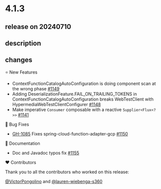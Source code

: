 # 4.1.3

## release on 20240710

## description

## changes

⭐ New Features

* ContextFunctionCatalogAutoConfiguration is doing component scan at the wrong phase <a href="https://github.com/spring-cloud/spring-cloud-function/issues/1149" data-hovercard-type="issue" data-hovercard-url="/spring-cloud/spring-cloud-function/issues/1149/hovercard">#1149</a>
* Adding DeserializationFeature.FAIL_ON_TRAILING_TOKENS in ContextFunctionCatalogAutoConfiguration breaks WebTestClient with HypermediaWebTestClientConfigurer <a href="https://github.com/spring-cloud/spring-cloud-function/issues/1148" data-hovercard-type="issue" data-hovercard-url="/spring-cloud/spring-cloud-function/issues/1148/hovercard">#1148</a>
* Make imperative <code>Consumer</code> composable with a reactive <code>Supplier&lt;Flux&lt;?&gt;&gt;</code> <a href="https://github.com/spring-cloud/spring-cloud-function/issues/1141" data-hovercard-type="issue" data-hovercard-url="/spring-cloud/spring-cloud-function/issues/1141/hovercard">#1141</a>

🐞 Bug Fixes

* <a class="issue-link js-issue-link" data-error-text="Failed to load title" data-id="1959135932" data-permission-text="Title is private" data-url="https://github.com/spring-cloud/spring-cloud-function/issues/1085" data-hovercard-type="issue" data-hovercard-url="/spring-cloud/spring-cloud-function/issues/1085/hovercard" href="https://github.com/spring-cloud/spring-cloud-function/issues/1085">GH-1085</a> Fixes spring-cloud-function-adapter-gcp <a href="https://github.com/spring-cloud/spring-cloud-function/pull/1150" data-hovercard-type="pull_request" data-hovercard-url="/spring-cloud/spring-cloud-function/pull/1150/hovercard">#1150</a>

📔 Documentation

* Doc and Javadoc typos fix <a href="https://github.com/spring-cloud/spring-cloud-function/pull/1155" data-hovercard-type="pull_request" data-hovercard-url="/spring-cloud/spring-cloud-function/pull/1155/hovercard">#1155</a>

❤️ Contributors

Thank you to all the contributors who worked on this release:

<a class="user-mention notranslate" data-hovercard-type="user" data-hovercard-url="/users/VictorPongolino/hovercard" data-octo-click="hovercard-link-click" data-octo-dimensions="link_type:self" href="https://github.com/VictorPongolino">@VictorPongolino</a> and <a class="user-mention notranslate" data-hovercard-type="user" data-hovercard-url="/users/lauren-wiebenga-s360/hovercard" data-octo-click="hovercard-link-click" data-octo-dimensions="link_type:self" href="https://github.com/lauren-wiebenga-s360">@lauren-wiebenga-s360</a>

